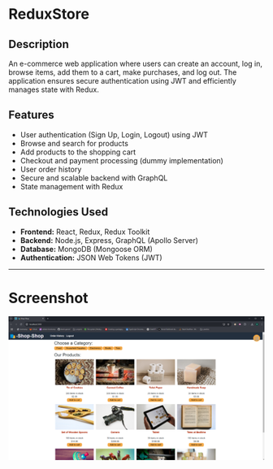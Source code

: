 # ReduxStore

## Description
An e-commerce web application where users can create an account, log in, browse items, add them to a cart, make purchases, and log out. The application ensures secure authentication using JWT and efficiently manages state with Redux.

## Features
- User authentication (Sign Up, Login, Logout) using JWT
- Browse and search for products
- Add products to the shopping cart
- Checkout and payment processing (dummy implementation)
- User order history
- Secure and scalable backend with GraphQL
- State management with Redux

## Technologies Used
- **Frontend:** React, Redux, Redux Toolkit
- **Backend:** Node.js, Express, GraphQL (Apollo Server)
- **Database:** MongoDB (Mongoose ORM)
- **Authentication:** JSON Web Tokens (JWT)

---

# Screenshot
![alt text](livescreenshot-1.png)